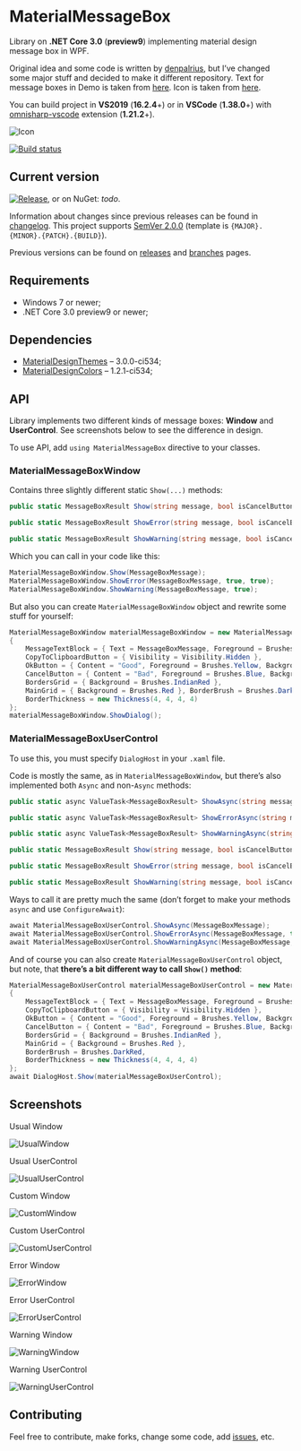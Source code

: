 # MaterialMessageBox

Library on **.NET Core 3.0** (**preview9**) implementing material design message box in WPF.

Original idea and some code is written by [denpalrius](https://github.com/denpalrius/Material-Message-Box), but I’ve changed some major stuff and decided to make it different repository. Text for message boxes in Demo is taken from [here](https://en.wikipedia.org/wiki/Soviet_Union). Icon is taken from [here](https://material.io/resources/icons/?search=message&icon=message&style=baseline).

You can build project in **VS2019** (**16.2.4**+) or in **VSCode** (**1.38.0**+) with [omnisharp-vscode](https://github.com/OmniSharp/omnisharp-vscode) extension (**1.21.2**+).

![Icon](icon.png)

[![Build status](https://ci.appveyor.com/api/projects/status/iaiarsuu9xlwiu1a?svg=true)](https://ci.appveyor.com/project/Gigas002/materialmessagebox)

##  Current version

[![Release](https://img.shields.io/github/release/Gigas002/MaterialMessageBox.svg)](https://github.com/Gigas002/MaterialMessageBox/releases/latest), or on NuGet: *todo*.

Information about changes since previous releases can be found in [changelog](https://github.com/Gigas002/MaterialMessageBox/blob/master/CHANGELOG.md). This project supports [SemVer 2.0.0](https://semver.org/) (template is `{MAJOR}.{MINOR}.{PATCH}.{BUILD}`).

Previous versions can be found on [releases](https://github.com/Gigas002/MaterialMessageBox/releases) and [branches](https://github.com/Gigas002/MaterialMessageBox/branches) pages.

## Requirements

- Windows 7 or newer;
- .NET Core 3.0 preview9 or newer;

## Dependencies

- [MaterialDesignThemes](https://www.nuget.org/packages/MaterialDesignThemes) – 3.0.0-ci534;
- [MaterialDesignColors](https://www.nuget.org/packages/MaterialDesignColors) – 1.2.1-ci534;

## API

Library implements two different kinds of message boxes: **Window** and **UserControl**. See screenshots below to see the difference in design.

To use API, add `using MaterialMessageBox` directive to your classes.

### MaterialMessageBoxWindow

Contains three slightly different static `Show(...)` methods:

```c#
public static MessageBoxResult Show(string message, bool isCancelButtonVisible = false, bool isRightToLeft = false) {...}

public static MessageBoxResult ShowError(string message, bool isCancelButtonVisible = false, bool isRightToLeft = false) {...}

public static MessageBoxResult ShowWarning(string message, bool isCancelButtonVisible = false, bool isRightToLeft = false) {...}
```

Which you can call in your code like this:

```c#
MaterialMessageBoxWindow.Show(MessageBoxMessage);
MaterialMessageBoxWindow.ShowError(MessageBoxMessage, true, true);
MaterialMessageBoxWindow.ShowWarning(MessageBoxMessage, true);
```

But also you can create `MaterialMessageBoxWindow` object and rewrite some stuff for yourself:

```c#
MaterialMessageBoxWindow materialMessageBoxWindow = new MaterialMessageBoxWindow
{
	MessageTextBlock = { Text = MessageBoxMessage, Foreground = Brushes.Yellow },
	CopyToClipboardButton = { Visibility = Visibility.Hidden },
	OkButton = { Content = "Good", Foreground = Brushes.Yellow, Background = Brushes.LightCoral},
	CancelButton = { Content = "Bad", Foreground = Brushes.Blue, Background = Brushes.LightBlue},
	BordersGrid = { Background = Brushes.IndianRed },
	MainGrid = { Background = Brushes.Red }, BorderBrush = Brushes.DarkRed,
	BorderThickness = new Thickness(4, 4, 4, 4)
};
materialMessageBoxWindow.ShowDialog();
```

### MaterialMessageBoxUserControl

To use this, you must specify `DialogHost` in your `.xaml` file.

Code is mostly the same, as in `MaterialMessageBoxWindow`, but there’s also implemented both `Async` and non-`Async` methods:

```c#
public static async ValueTask<MessageBoxResult> ShowAsync(string message, bool isCancelButtonVisible = false, bool isRightToLeft = false) {...}

public static async ValueTask<MessageBoxResult> ShowErrorAsync(string message, bool isCancelButtonVisible = false, bool isRightToLeft = false) {...}

public static async ValueTask<MessageBoxResult> ShowWarningAsync(string message, bool isCancelButtonVisible = false, bool isRightToLeft = false) {...}

public static MessageBoxResult Show(string message, bool isCancelButtonVisible = false, bool isRightToLeft = false) {...}

public static MessageBoxResult ShowError(string message, bool isCancelButtonVisible = false, bool isRightToLeft = false) {...}

public static MessageBoxResult ShowWarning(string message, bool isCancelButtonVisible = false, bool isRightToLeft = false) {...}
```

Ways to call it are pretty much the same (don’t forget to make your methods `async` and use `ConfigureAwait`):

```c#
await MaterialMessageBoxUserControl.ShowAsync(MessageBoxMessage);
await MaterialMessageBoxUserControl.ShowErrorAsync(MessageBoxMessage, true, true);
await MaterialMessageBoxUserControl.ShowWarningAsync(MessageBoxMessage, true)
```

And of course you can also create `MaterialMessageBoxUserControl` object, but note, that **there’s a bit different way to call `Show()` method**:

```c#
MaterialMessageBoxUserControl materialMessageBoxUserControl = new MaterialMessageBoxUserControl
{
	MessageTextBlock = { Text = MessageBoxMessage, Foreground = Brushes.Yellow },
	CopyToClipboardButton = { Visibility = Visibility.Hidden },
	OkButton = { Content = "Good", Foreground = Brushes.Yellow, Background = Brushes.LightCoral },
	CancelButton = { Content = "Bad", Foreground = Brushes.Blue, Background = Brushes.LightBlue },
	BordersGrid = { Background = Brushes.IndianRed },
	MainGrid = { Background = Brushes.Red },
	BorderBrush = Brushes.DarkRed,
	BorderThickness = new Thickness(4, 4, 4, 4)
};
await DialogHost.Show(materialMessageBoxUserControl);
```

## Screenshots

Usual Window

![UsualWindow](Screenshots/UsualWindow.png)

Usual UserControl

![UsualUserControl](Screenshots/UsualUserControl.png)

Custom Window

![CustomWindow](Screenshots/CustomWindow.png)

Custom UserControl

![CustomUserControl](Screenshots/CustomUserControl.png)

Error Window

![ErrorWindow](Screenshots/ErrorWindow.png)

Error UserControl

![ErrorUserControl](Screenshots/ErrorUserControl.png)

Warning Window

![WarningWindow](Screenshots/WarningWindow.png)

Warning UserControl

![WarningUserControl](Screenshots/WarningUserControl.png)

## Contributing

Feel free to contribute, make forks, change some code, add [issues](https://github.com/Gigas002/MaterialMessageBox/issues), etc.